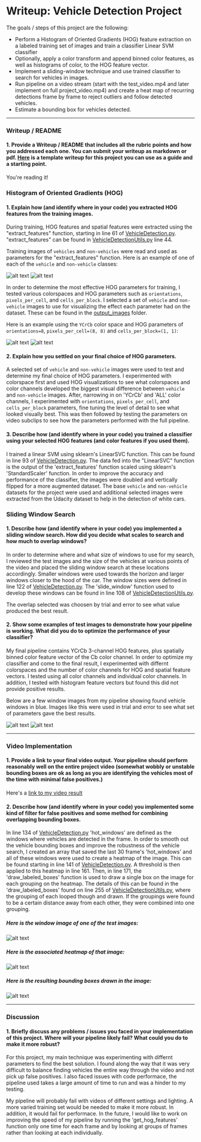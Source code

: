 # Writeup: Vehicle Detection Project

The goals / steps of this project are the following:

* Perform a Histogram of Oriented Gradients (HOG) feature extraction on a labeled training set of images and train a classifier Linear SVM classifier
* Optionally, apply a color transform and append binned color features, as well as histograms of color, to the HOG feature vector. 
* Implement a sliding-window technique and use trained classifier to search for vehicles in images.
* Run pipeline on a video stream (start with the test_video.mp4 and later implement on full project_video.mp4) and create a heat map of recurring detections frame by frame to reject outliers and follow detected vehicles.
* Estimate a bounding box for vehicles detected.

[//]: # (Image References)
[image1]: ./output_images/training_images/extra224.png
[image2]: ./output_images/training_images/image0117.png
[image3]: ./output_images/hog_test_images/extra224.png
[image4]: ./output_images/hog_test_images/image0117.png
[image5]: ./output_images/window_images/test5.jpg
[image6]: ./output_images/heat_images/test5.jpg
[image7]: ./output_images/test5.jpg
[image8]: ./output_images/window_images/test4.jpg
[image9]: ./output_images/window_images/test6.jpg


---
### Writeup / README

#### 1. Provide a Writeup / README that includes all the rubric points and how you addressed each one.  You can submit your writeup as markdown or pdf.  [Here](https://github.com/udacity/CarND-Vehicle-Detection/blob/master/writeup_template.md) is a template writeup for this project you can use as a guide and a starting point.  

You're reading it!

### Histogram of Oriented Gradients (HOG)

#### 1. Explain how (and identify where in your code) you extracted HOG features from the training images.

During training, HOG features and spatial features were extracted using the "extract_features" function, starting in line 61 of [VehicleDetection.py](VehicleDetection.py). "extract_features" can be found in [VehicleDetectionUtils.py](VehicleDetectionUtils.py) line 44. 

Training images of `vehicles` and `non-vehicles` were read and used as parameters for the "extract_features" function. Here is an example of one of each of the `vehicle` and `non-vehicle` classes:

![alt text][image1] ![alt text][image2]

In order to determine the most effective HOG parameters for training, I tested various colorspaces and HOG parameters such as `orientations`, `pixels_per_cell`, and `cells_per_block`.  I selected a set of `vehicle` and `non-vehicle` images to use for visualizing the effect each parameter had on the dataset. These can be found in the [output_images](output_images) folder. 

Here is an example using the `YCrCb` color space and HOG parameters of `orientations=8`, `pixels_per_cell=(8, 8)` and `cells_per_block=(1, 1)`:

![alt text][image3] ![alt text][image4]

#### 2. Explain how you settled on your final choice of HOG parameters.

A selected set of `vehicle` and `non-vehicle` images were used to test and determine my final choice of HOG parameters. I experimented with colorspace first and used HOG visualizations to see what colorspaces and color channels developed the biggest visual difference between `vehicle` and `non-vehicle` images. After, narrowing in on 'YCrCb' and 'ALL' color channels, I experimented with `orientations`, `pixels_per_cell`, and `cells_per_block` parameters, fine tuning the level of detail to see what looked visually best. This was then followed by testing the parameters on video subclips to see how the parameters performed with the full pipeline. 

#### 3. Describe how (and identify where in your code) you trained a classifier using your selected HOG features (and color features if you used them).

I trained a linear SVM using sklearn's LinearSVC function. This can be found in line 93 of [VehicleDetection.py](VehicleDetection.py). The data fed into the "LinearSVC" function is the output of the 'extract_features' function scaled using sklearn's 'StandardScaler' function. In order to improve the accuracy and performance of the classifier, the images were doubled and vertically flipped for a more augmented dataset. The base `vehicle` and `non-vehicle` datasets for the project were used and additional selected images were extracted from the Udacity dataset to help in the detection of white cars. 

### Sliding Window Search

#### 1. Describe how (and identify where in your code) you implemented a sliding window search.  How did you decide what scales to search and how much to overlap windows?

In order to determine where and what size of windows to use for my search, I reviewed the test images and the size of the vehicles at various points of the video and placed the sliding window search at these locations accordingly. Smaller windows were used towards the horizon and larger windows closer to the hood of the car. The window sizes were defined in line 122 of [VehicleDetection.py](VehicleDetection.py). The 'slide_window' function used to develop these windows can be found in line 108 of [VehicleDetectionUtils.py](VehicleDetectionUtils.py). 

The overlap selected was choosen by trial and error to see what value produced the best result. 

#### 2. Show some examples of test images to demonstrate how your pipeline is working.  What did you do to optimize the performance of your classifier?

My final pipeline contains YCrCb 3-channel HOG features, plus spatially binned color feature vector of the Cb color channel.  In order to optimize my classifier and come to the final result, I experimented with differnt colorspaces and the number of color channels for HOG and spatial feature vectors. I tested using all color channels and individual color channels. In addition, I tested with histogram feature vectors but found this did not provide positive results.

Below are a few window images from my pipeline showing found vehicle windows in blue. Images like this were used in trial and error to see what set of parameters gave the best results. 

![alt text][image8]
![alt text][image9]

---

### Video Implementation

#### 1. Provide a link to your final video output.  Your pipeline should perform reasonably well on the entire project video (somewhat wobbly or unstable bounding boxes are ok as long as you are identifying the vehicles most of the time with minimal false positives.)

Here's a [link to my video result](./project_video.mp4)

#### 2. Describe how (and identify where in your code) you implemented some kind of filter for false positives and some method for combining overlapping bounding boxes.

In line 134 of [VehicleDetection.py](VehicleDetection.py) 'hot_windows' are defined as the windows where vehicles are detected in the frame. In order to smooth out the vehicle bounding boxes and improve the robustness of the vehicle search, I created an array that saved the last 30 frame's 'hot_windows' and all of these windows were used to create a heatmap of the image. This can be found starting in line 141 of [VehicleDetection.py](VehicleDetection.py). A threshold is then applied to this heatmap in line 161. Then, in line 171, the 'draw_labeled_boxes' function is used to draw a single box on the image for each grouping on the heatmap. The details of this can be found in the 'draw_labeled_boxes' found on line 255 of [VehicleDetectionUtils.py](VehicleDetectionUtils.py), where the grouping of each looped though and drawn. If the groupings were found to be a certain distance away from each other, they were combined into one grouping. 

##### Here is the window image of one of the test images:
![alt text][image5]

##### Here is the associated heatmap of that image:
![alt text][image6]

##### Here is the resulting bounding boxes drawn in the image:
![alt text][image7]

---

### Discussion

#### 1. Briefly discuss any problems / issues you faced in your implementation of this project.  Where will your pipeline likely fail?  What could you do to make it more robust?

For this project, my main technique was experimenting with differnt parameters to find the best solution. I found along the way that it was very difficult to balance finding vehicles the entire way through the video and not pick up false positives. I also faced issues with code performace, the pipeline used takes a large amount of time to run and was a hinder to my testing. 

My pipeline will probably fail with videos of different settings and lighting. A more varied training set would be needed to make it more robust. In addition, it would fail for performace. In the future, I would like to work on improving the speed of my pipeline by running the 'get_hog_features' function only one time for each frame and by looking at groups of frames rather than looking at each individually.

